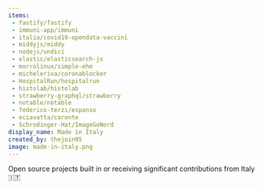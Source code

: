 ```yaml
---
items:
 - fastify/fastify
 - immuni-app/immuni
 - italia/covid19-opendata-vaccini
 - middyjs/middy
 - nodejs/undici
 - elastic/elasticsearch-js
 - morrolinux/simple-ehm
 - micheleriva/coronablocker
 - HospitalRun/hospitalrun
 - histolab/histolab
 - strawberry-graphql/strawberry
 - notable/notable
 - federico-terzi/espanso
 - eciavatta/caronte
 - Schrodinger-Hat/ImageGoNord
display_name: Made in Italy
created_by: thejoin95
image: made-in-italy.png
---
```

Open source projects built in or receiving significant contributions from Italy :it:
